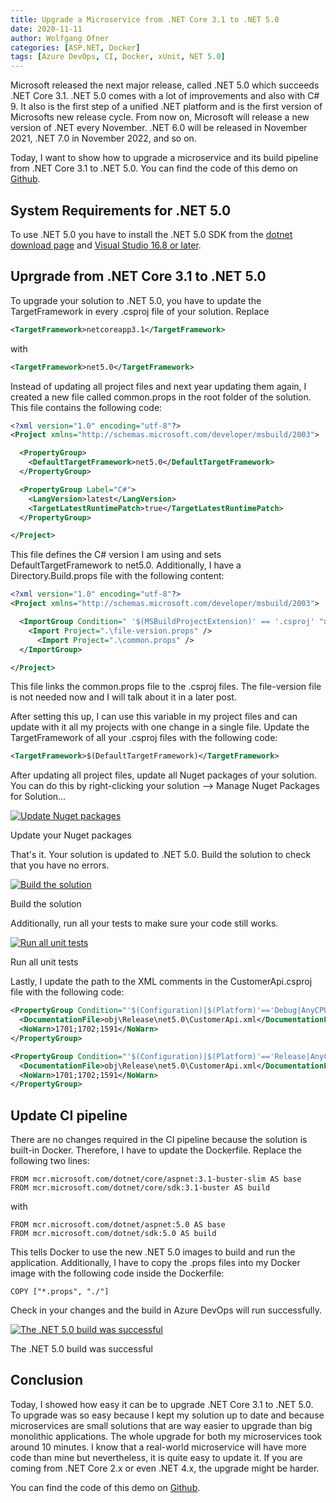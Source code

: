 ```yaml
---
title: Upgrade a Microservice from .NET Core 3.1 to .NET 5.0
date: 2020-11-11
author: Wolfgang Ofner
categories: [ASP.NET, Docker]
tags: [Azure DevOps, CI, Docker, xUnit, NET 5.0]
---
```


Microsoft released the next major release, called .NET 5.0 which succeeds .NET Core 3.1. .NET 5.0 comes with a lot of improvements and also with C# 9. It also is the first step of a unified .NET platform and is the first version of Microsofts new release cycle. From now on, Microsoft will release a new version of .NET every November. .NET 6.0 will be released in November 2021, .NET 7.0 in November 2022, and so on.

Today, I want to show how to upgrade a microservice and its build pipeline from .NET Core 3.1 to .NET 5.0. You can find the code of this demo on [Github](https://github.com/WolfgangOfner/MicroserviceDemo).

## System Requirements for .NET 5.0
To use .NET 5.0 you have to install the .NET 5.0 SDK from the [dotnet download page](https://dotnet.microsoft.com/download/dotnet/5.0) and [Visual Studio 16.8 or later](https://visualstudio.microsoft.com/downloads).

## Uprgrade from .NET Core 3.1 to .NET 5.0
To upgrade your solution to .NET 5.0, you have to update the TargetFramework in every .csproj file of your solution. Replace 

```xml  
<TargetFramework>netcoreapp3.1</TargetFramework>
```
with
```xml  
<TargetFramework>net5.0</TargetFramework>
```

Instead of updating all project files and next year updating them again, I created a new file called common.props in the root folder of the solution. This file contains the following code:

```xml  
<?xml version="1.0" encoding="utf-8"?>
<Project xmlns="http://schemas.microsoft.com/developer/msbuild/2003">

  <PropertyGroup>
    <DefaultTargetFramework>net5.0</DefaultTargetFramework>
  </PropertyGroup>

  <PropertyGroup Label="C#">
    <LangVersion>latest</LangVersion>
    <TargetLatestRuntimePatch>true</TargetLatestRuntimePatch>
  </PropertyGroup>

</Project>
```

This file defines the C# version I am using and sets DefaultTargetFramework to net5.0. Additionally, I have a Directory.Build.props file with the following content:

```xml  
<?xml version="1.0" encoding="utf-8"?>
<Project xmlns="http://schemas.microsoft.com/developer/msbuild/2003">

  <ImportGroup Condition=" '$(MSBuildProjectExtension)' == '.csproj' ">
    <Import Project=".\file-version.props" />
      <Import Project=".\common.props" />
  </ImportGroup>

</Project>
```

This file links the common.props file to the .csproj files. The file-version file is not needed now and I will talk about it in a later post.

After setting this up, I can use this variable in my project files and can update with it all my projects with one change in a single file. Update the TargetFramework of all your .csproj files with the following code:

```xml  
<TargetFramework>$(DefaultTargetFramework)</TargetFramework>
```

After updating all project files, update all Nuget packages of your solution. You can do this by right-clicking your solution --> Manage Nuget Packages for Solution...

<div class="col-12 col-sm-10 aligncenter">
  <a href="/assets/img/posts/2020/11/Update-Nuget-packages.jpg"><img loading="lazy" src="/assets/img/posts/2020/11/Update-Nuget-packages.jpg" alt="Update Nuget packages" /></a>
  
  <p>
    Update your Nuget packages
  </p>
</div>

That's it. Your solution is updated to .NET 5.0. Build the solution to check that you have no errors.

<div class="col-12 col-sm-10 aligncenter">
  <a href="/assets/img/posts/2020/11/Build-the-solution.jpg"><img loading="lazy" src="/assets/img/posts/2020/11/Build-the-solution.jpg" alt="Build the solution" /></a>
  
  <p>
    Build the solution
  </p>
</div>

Additionally, run all your tests to make sure your code still works.

<div class="col-12 col-sm-10 aligncenter">
  <a href="/assets/img/posts/2020/11/Run-all-unit-tests.jpg"><img loading="lazy" src="/assets/img/posts/2020/11/Run-all-unit-tests.jpg" alt="Run all unit tests" /></a>
  
  <p>
    Run all unit tests
  </p>
</div>

Lastly, I update the path to the XML comments in the CustomerApi.csproj file with the following code:

```xml  
<PropertyGroup Condition="'$(Configuration)|$(Platform)'=='Debug|AnyCPU'">
  <DocumentationFile>obj\Release\net5.0\CustomerApi.xml</DocumentationFile>
  <NoWarn>1701;1702;1591</NoWarn>
</PropertyGroup>

<PropertyGroup Condition="'$(Configuration)|$(Platform)'=='Release|AnyCPU'">
  <DocumentationFile>obj\Release\net5.0\CustomerApi.xml</DocumentationFile>
  <NoWarn>1701;1702;1591</NoWarn>
</PropertyGroup>
```

## Update CI pipeline

There are no changes required in the CI pipeline because the solution is built-in Docker. Therefore, I have to update the Dockerfile. Replace the following two lines:

```docker
FROM mcr.microsoft.com/dotnet/core/aspnet:3.1-buster-slim AS base
FROM mcr.microsoft.com/dotnet/core/sdk:3.1-buster AS build
```

with 

```docker
FROM mcr.microsoft.com/dotnet/aspnet:5.0 AS base
FROM mcr.microsoft.com/dotnet/sdk:5.0 AS build
```

This tells Docker to use the new .NET 5.0 images to build and run the application. Additionally, I have to copy the .props files into my Docker image with the following code inside the Dockerfile:

```docker
COPY ["*.props", "./"]
```

Check in your changes and the build in Azure DevOps will run successfully.

<div class="col-12 col-sm-10 aligncenter">
  <a href="/assets/img/posts/2020/11/The-Net-5-build-was-successful.jpg"><img loading="lazy" src="/assets/img/posts/2020/11/The-Net-5-build-was-successful.jpg" alt="The .NET 5.0 build was successful" /></a>
  
  <p>
    The .NET 5.0 build was successful
  </p>
</div>

## Conclusion
Today, I showed how easy it can be to upgrade .NET Core 3.1 to .NET 5.0. To upgrade was so easy because I kept my solution up to date and because microservices are small solutions that are way easier to upgrade than big monolithic applications. The whole upgrade for both my microservices took around 10 minutes. I know that a real-world microservice will have more code than mine but nevertheless, it is quite easy to update it. If you are coming from .NET Core 2.x or even .NET 4.x, the upgrade might be harder.

You can find the code of this demo on [Github](https://github.com/WolfgangOfner/MicroserviceDemo).